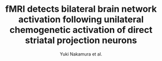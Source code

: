 ---
cat: ciel
subcat: neurophysics
bestof: false
author: Yuki Nakamura et al.
title: fMRI detects bilateral brain network activation following unilateral chemogenetic activation of direct striatal projection neurons
journal: NeuroImage
year: 2020
type: article
url: https -//linkinghub.elsevier.com/retrieve/pii/S1053811920305656
doi: 10.1016/j.neuroimage.2020.117079
---